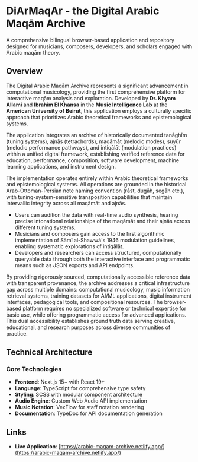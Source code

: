 # DiArMaqAr - the Digital Arabic Maqām Archive

A comprehensive bilingual browser-based application and repository designed for musicians, composers, developers, and scholars engaged with Arabic maqām theory.

## Overview

The Digital Arabic Maqām Archive represents a significant advancement in computational musicology, providing the first comprehensive platform for interactive maqām analysis and exploration. Developed by **Dr. Khyam Allami** and **Ibrahim El Khansa** in the **Music Intelligence Lab** at the **American University of Beirut**, this application employs a culturally specific approach that prioritizes Arabic theoretical frameworks and epistemological systems.

The application integrates an archive of historically documented tanāghīm (tuning systems), ajnās (tetrachords), maqāmāt (melodic modes), suyūr (melodic performance pathways), and intiqālāt (modulation practices) within a unified digital framework, establishing verified reference data for education, performance, composition, software development, machine learning applications, and instrument design.

The implementation operates entirely within Arabic theoretical frameworks and epistemological systems. All operations are grounded in the historical Arab-Ottoman-Persian note naming convention (rāst, dugāh, segāh etc.), with tuning-system-sensitive transposition capabilities that maintain intervallic integrity across all maqāmāt and ajnās. 
- Users can audition the data with real-time audio synthesis, hearing precise intonational relationships of the maqāmāt and their ajnās across different tuning systems.
- Musicians and composers gain access to the first algorithmic implementation of Sāmī al-Shawwā's 1946 modulation guidelines, enabling systematic explorations of intiqālāt.
- Developers and researchers can access structured, computationally queryable data through both the interactive interface and programmatic means such as JSON exports and API endpoints.

By providing rigorously sourced, computationally accessible reference data with transparent provenance, the archive addresses a critical infrastructure gap across multiple domains: computational musicology, music information retrieval systems, training datasets for AI/ML applications, digital instrument interfaces, pedagogical tools, and compositional resources. The browser-based platform requires no specialized software or technical expertise for basic use, while offering programmatic access for advanced applications. This dual accessibility establishes ground truth data serving creative, educational, and research purposes across diverse communities of practice.

## Technical Architecture

### Core Technologies
- **Frontend**: Next.js 15+ with React 19+
- **Language**: TypeScript for comprehensive type safety
- **Styling**: SCSS with modular component architecture
- **Audio Engine**: Custom Web Audio API implementation
- **Music Notation**: VexFlow for staff notation rendering
- **Documentation**: TypeDoc for API documentation generation

## Links

- **Live Application**: [https://arabic-maqam-archive.netlify.app/](https://arabic-maqam-archive.netlify.app/)
